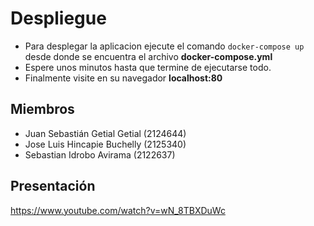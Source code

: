 # Despliegue
- Para desplegar la aplicacion ejecute el comando `docker-compose up` desde donde se encuentra el archivo **docker-compose.yml**
- Espere unos minutos hasta que termine de ejecutarse todo. 
- Finalmente visite en su navegador **localhost:80**

## Miembros
- Juan Sebastián Getial Getial (2124644)
- Jose Luis Hincapie Buchelly (2125340)
- Sebastian Idrobo Avirama (2122637)

## Presentación
https://www.youtube.com/watch?v=wN_8TBXDuWc 
